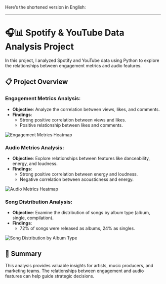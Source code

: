 Here’s the shortened version in English:

---

# 🎧📊 Spotify & YouTube Data Analysis Project

In this project, I analyzed Spotify and YouTube data using Python to explore the relationships between engagement metrics and audio features.

## 📋 Project Overview

### Engagement Metrics Analysis:
- **Objective**: Analyze the correlation between views, likes, and comments.
- **Findings**:
    - Strong positive correlation between views and likes.
    - Positive relationship between likes and comments.

![Engagement Metrics Heatmap](file-RNcPeNSoCJRiNEKzQbRfjYok)

### Audio Metrics Analysis:
- **Objective**: Explore relationships between features like danceability, energy, and loudness.
- **Findings**:
    - Strong positive correlation between energy and loudness.
    - Negative correlation between acousticness and energy.

![Audio Metrics Heatmap](file-RyEPoJRf2HHZu5WkTo0QYBkb)

### Song Distribution Analysis:
- **Objective**: Examine the distribution of songs by album type (album, single, compilation).
- **Findings**:
    - 72% of songs were released as albums, 24% as singles.

![Song Distribution by Album Type](file-NQNESwmKId500IAEYdZMmJRm)

## 🎯 Summary

This analysis provides valuable insights for artists, music producers, and marketing teams. The relationships between engagement and audio features can help guide strategic decisions.
